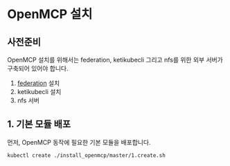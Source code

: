 # OpenMCP 설치

## 사전준비  

OpenMCP 설치를 위해서는 federation, ketikubecli 그리고 nfs를 위한 외부 서버가 구축되어 있어야 합니다.

1. [federation](https://github.com/kubernetes-sigs/kubefed/blob/master/docs/userguide.md) 설치
1. ketikubecli 설치
1. nfs 서버
  
## 1. 기본 모듈 배포  

먼저, OpenMCP 동작에 필요한 기본 모듈을 배포합니다.

```
kubectl create ./install_openmcp/master/1.create.sh
```
